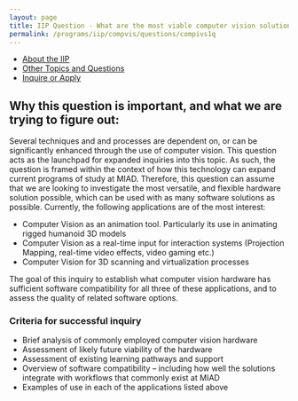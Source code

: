 ```yaml
---
layout: page
title: IIP Question - What are the most viable computer vision solutions for MIAD?
permalink: /programs/iip/compvis/questions/compivs1q
---
```

- [About the IIP](/programs/iip/aboutiip)
- [Other Topics and Questions](/programs/iip/iiptopics)
- [Inquire or Apply](mailto:bendembroski@miad.edu)
## Why this question is important, and what we are trying to figure out:
Several techniques and and processes are dependent on, or can be significantly enhanced through the use of computer vision. This question acts as the launchpad for expanded inquiries into this topic. As such, the question is framed within the context of how this technology can expand current programs of study at MIAD. Therefore, this question can assume that we are looking to investigate the most versatile, and flexible hardware solution possible, which can be used with as many software solutions as possible. Currently, the following applications are of the most interest:

- Computer Vision as an animation tool. Particularly its use in animating rigged humanoid 3D models
- Computer Vision as a real-time input for interaction systems (Projection Mapping, real-time video effects, video gaming etc.)
- Computer Vision for 3D scanning and virtualization processes

The goal of this inquiry to establish what computer vision hardware has sufficient software compatibility for all three of these applications, and to assess the quality of related software options.
### Criteria for successful inquiry

- Brief analysis of commonly employed computer vision hardware
- Assessment of likely future viability of the hardware
- Assessment of existing learning pathways and support
- Overview of software compatibility – including how well the solutions integrate with workflows that commonly exist at MIAD
- Examples of use in each of the applications listed above
